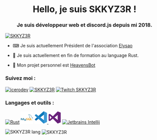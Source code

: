 <h1 align="center">Hello, je suis SKKYZ3R !</h1>

<h3 align="center">Je suis développeur web et discord.js depuis mi 2018.</h3>

<p align="left"> <a href="https://twitter.com/SKKYZ3R_DEV" target="blank"><img src="https://img.shields.io/twitter/follow/skkyz3r_dev?logo=twitter&style=for-the-badge" alt="SKKYZ3R" /></a> </p>

- ⌨ Je suis actuellement Président de l'association [Elysao](https://www.elysao.fr)

- 🌱 Je suis actuellement en fin de formation au language Rust.

- 🚧 Mon projet personnel est [HeavensBot](https://discord.gg/4jWU5u8)

<h3 align="left">Suivez moi :</h3>

<p align="left">
    <a href="https://twitter.com/SKKYZ3R_DEV" target="blank"><img align="center" src="https://cdn.icon-icons.com/icons2/122/PNG/512/twitter_socialnetwork_20007.png" alt="icerodev" height="40" /></a> <a href="https://discord.com/users/518113582110605326" target="blank"><img align="center" src="https://cdn.icon-icons.com/icons2/2108/PNG/512/discord_icon_130958.png" alt="SKKYZ3R" height="40" /></a> <a href="https://www.twitch.tv/SKKYZ3R" target="blank"><img align="center" src="https://cdn.icon-icons.com/icons2/2407/PNG/512/twitch_icon_146123.png" alt="Twitch SKKYZ3R" height="40" /></a>
</p>

<h3>Langages et outils :</h3>

<p><a href="https://doc.rust-lang.org/stable/book/" target="_blank"> <img src="https://external-content.duckduckgo.com/iu/?u=https%3A%2F%2Fblog.guillaume-gomez.fr%2Fblog%2Frust-logo.png&f=1&nofb=1" alt="Rust" width="40" height="40"/></a> <a href="https://www.mysql.com/" target="_blank"> <img src="https://raw.githubusercontent.com/devicons/devicon/master/icons/mysql/mysql-original-wordmark.svg" alt="mysql" width="40" height="40"/></a> <a href="https://code.visualstudio.com/" target="_blank"> <img src="https://raw.githubusercontent.com/devicons/devicon/master/icons/vscode/vscode-original.svg" alt="Visual Studio Code" width="40" height="40"/></a><a href="https://visualstudio.com/" target="_blank"> <img src="https://raw.githubusercontent.com/devicons/devicon/master/icons/visualstudio/visualstudio-plain.svg" alt="Visual Studio" width="40" height="40"/></a> <a href="https://www.jetbrains.com/idea/"><img src="https://cdn.imgbin.com/7/4/21/imgbin-intellij-idea-integrated-development-environment-computer-software-jetbrains-java-others-rKPEa4icyZfFTqLfz73wKvfBn.jpg" alt="Jetbrains Intellij" width="40" height="40"></a></p>

<p><img align="left" src="https://github-readme-stats.vercel.app/api/top-langs/?username=ItsMeSKKYZ3R&theme=radical&langs_count=3&count_private=true&locale=fr" alt="SKKYZ3R lang" /></p>

<p>&nbsp;<img align="center" src="https://github-readme-stats.vercel.app/api?username=ItsMeSKKYZ3R&theme=radical&show_icons=true&locale=fr&count_private=true" alt="SKKYZ3R" /></p>

